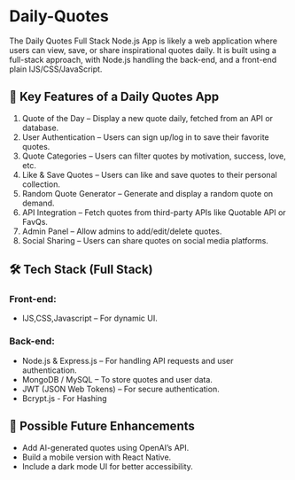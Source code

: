# Daily-Quotes
The Daily Quotes Full Stack Node.js App is likely a web application where users can view, save, or share inspirational quotes daily. It is built using a full-stack approach, with Node.js handling the back-end, and a front-end  plain IJS/CSS/JavaScript.

## 🚀 Key Features of a Daily Quotes App
1. Quote of the Day – Display a new quote daily, fetched from an API or database.
2. User Authentication – Users can sign up/log in to save their favorite quotes.
3. Quote Categories – Users can filter quotes by motivation, success, love, etc.
4. Like & Save Quotes – Users can like and save quotes to their personal collection.
5. Random Quote Generator – Generate and display a random quote on demand.
6. API Integration – Fetch quotes from third-party APIs like Quotable API or FavQs.
7. Admin Panel – Allow admins to add/edit/delete quotes.
8. Social Sharing – Users can share quotes on social media platforms.

## 🛠 Tech Stack (Full Stack)
### Front-end:
- IJS,CSS,Javascript – For dynamic UI.

### Back-end:
- Node.js & Express.js – For handling API requests and user authentication.
- MongoDB / MySQL – To store quotes and user data.
- JWT (JSON Web Tokens) – For secure authentication.
- Bcrypt.js - For Hashing

## 🎯 Possible Future Enhancements 
- Add AI-generated quotes using OpenAI’s API.
- Build a mobile version with React Native.
- Include a dark mode UI for better accessibility.
